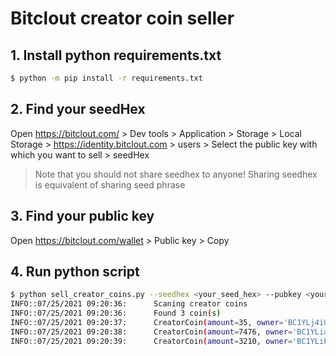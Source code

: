 Bitclout creator coin seller
===


## 1. Install python requirements.txt
```bash
$ python -m pip install -r requirements.txt
```

## 2. Find your seedHex

Open https://bitclout.com/ > Dev tools > Application > Storage > Local Storage > https://identity.bitclout.com > users > Select the public key with which you want to sell > seedHex

> Note that you should not share seedhex to anyone! Sharing seedhex is equivalent of sharing seed phrase

## 3. Find your public key 

Open https://bitclout.com/wallet > Public key > Copy


## 4. Run python script

```bash
$ python sell_creator_coins.py --seedhex <your_seed_hex> --pubkey <your_pub_key>
INFO::07/25/2021 09:20:36:      Scaning creator coins
INFO::07/25/2021 09:20:36:      Found 3 coin(s)
INFO::07/25/2021 09:20:37:      CreatorCoin(amount=35, owner='BC1YLj4iUraQabhUBT8kS1gCieXhD1GGXeFCcU3qM3MGgf7GwBJ9Va7') solt.
INFO::07/25/2021 09:20:38:      CreatorCoin(amount=7476, owner='BC1YLianxEsskKYNyL959k6b6UPYtRXfZs4MF3GkbWofdoFQzZCkJRB') solt.
INFO::07/25/2021 09:20:39:      CreatorCoin(amount=3210, owner='BC1YLiFNARSWF6qtXM5acrS7q8VWPeeS2gycVBtqLALkE4c1V3kx4US') solt.
```
